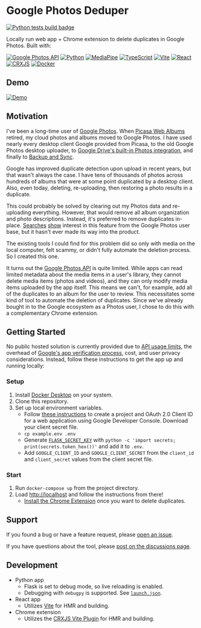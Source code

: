 # Google Photos Deduper

[![Python tests build badge](https://github.com/mtalcott/google-photos-deduper/actions/workflows/python-tests.yml/badge.svg?branch=main)](https://github.com/mtalcott/google-photos-deduper/actions/workflows/python-tests.yml?query=branch%3Amain)

Locally run web app + Chrome extension to delete duplicates in Google Photos. Built with:

[![Google Photos API](https://img.shields.io/badge/Google_Photos_API-F5F7F9.svg?logo=googlephotos)](https://developers.google.com/photos)
[![Python](https://img.shields.io/badge/Python-F5F7F9.svg?logo=python)](https://www.python.org/)
[![MediaPipe](https://img.shields.io/badge/MediaPipe-F5F7F9.svg)](https://developers.google.com/mediapipe)
[![TypeScript](https://img.shields.io/badge/TypeScript-F5F7F9.svg?logo=typescript)](https://www.typescriptlang.org/)
[![Vite](https://img.shields.io/badge/Vite-F5F7F9.svg?logo=vite)](https://vitejs.dev/)
[![React](https://img.shields.io/badge/React-F5F7F9.svg?logo=react)](https://react.dev/)
[![CRXJS](https://img.shields.io/badge/CRXJS-F5F7F9.svg)](https://crxjs.dev/vite-plugin)
[![Docker](https://img.shields.io/badge/Docker-F5F7F9.svg?logo=docker)](https://www.docker.com/)

## Demo

[![Demo](https://google-photos-deduper-public.s3.amazonaws.com/demo-l.gif)](https://youtu.be/QDUGKgQOa7o)

## Motivation

I've been a long-time user of [Google Photos](http://photos.google.com). When [Picasa Web Albums](https://picasa.google.com) retired, my cloud photos and albums moved to Google Photos. I have used nearly every desktop client Google provided from Picasa, to the old Google Photos desktop uploader, to [Google Drive's built-in Photos integration](https://www.blog.google/products/photos/simplifying-google-photos-and-google-drive/), and finally to [Backup and Sync](https://www.google.com/drive/download/backup-and-sync/).

Google has improved duplicate detection upon upload in recent years, but that wasn't always the case. I have tens of thousands of photos across hundreds of albums that were at some point duplicated by a desktop client. Also, even today, deleting, re-uploading, then restoring a photo results in a duplicate.

This could probably be solved by clearing out my Photos data and re-uploading everything. However, that would remove all album organization and photo descriptions. Instead, it's preferred to remove duplicates in-place. [Searches](https://support.google.com/photos/thread/3954223/is-there-an-easy-way-to-delete-duplicate-photos?hl=en) [show](https://www.quora.com/How-does-one-delete-duplicate-photos-in-Google-Photos-from-the-web-or-from-the-app-Is-there-feature-where-you-can-scan-and-delete-for-duplicates) interest in this feature from the Google Photos user base, but it hasn't ever made its way into the product.

The existing tools I could find for this problem did so only with media on the local computer, felt scammy, or didn't fully automate the deletion process. So I created this one.

It turns out the [Google Photos API](https://developers.google.com/photos) is quite limited. While apps can read limited metadata about the media items in a user's library, they cannot delete media items (photos and videos), and they can only modify media items uploaded by the app itself. This means we can't, for example, add all of the duplicates to an album for the user to review. This necessitates some kind of tool to automate the deletion of duplicates. Since we've already bought in to the Google ecosystem as a Photos user, I chose to do this with a complementary Chrome extension.

## Getting Started

No public hosted solution is currently provided due to [API usage limits](https://developers.google.com/photos/library/guides/api-limits-quotas), the overhead of [Google's app verification process](https://support.google.com/cloud/answer/9110914), cost, and user privacy considerations. Instead, follow these instructions to get the app up and running locally:

### Setup

1. Install [Docker Desktop](https://docs.docker.com/desktop/) on your system.
1. Clone this repository.
1. Set up local environment variables.
   - Follow [these instructions](https://developers.google.com/identity/protocols/oauth2/web-server#creatingcred) to create a project and OAuth 2.0 Client ID for a web application using Google Developer Console.
     Download your client secret file.
   - `cp example.env .env`
   - Generate [`FLASK_SECRET_KEY`](https://flask.palletsprojects.com/en/2.3.x/config/#SECRET_KEY) with `python -c 'import secrets; print(secrets.token_hex())'` and add it to `.env`.
   - Add `GOOGLE_CLIENT_ID` and `GOOGLE_CLIENT_SECRET` from the `client_id` and `client_secret` values from the client secret file.

### Start

1. Run `docker-compose up` from the project directory.
1. Load [http://localhost](http://localhost) and follow the instructions from there!
   - [Install the Chrome Extension](chrome_extension/README.md) once you want to delete duplicates.

## Support

If you found a bug or have a feature request, please [open an issue](https://github.com/mtalcott/google-photos-deduper/issues/new/choose).

If you have questions about the tool, please [post on the discussions page](https://github.com/mtalcott/google-photos-deduper/discussions).

## Development

- Python app
  - Flask is set to debug mode, so live reloading is enabled.
  - Debugging with `debugpy` is supported. See [`launch.json`](.vscode/launch.json).
- React app
  - Utilizes [Vite](https://vitejs.dev/) for HMR and building.
- Chrome extension
  - Utilizes the [CRXJS Vite Plugin](https://crxjs.dev/vite-plugin) for HMR and building.
